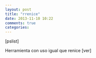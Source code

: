 ```yaml
---
layout: post
title: "rrenice"
date: 2013-11-10 10:22
comments: true
categories: 
---
```

[pslist]

Herramienta con uso igual que renice [ver]

